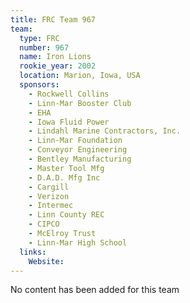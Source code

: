 ```yaml
---
title: FRC Team 967
team:
  type: FRC
  number: 967
  name: Iron Lions
  rookie_year: 2002
  location: Marion, Iowa, USA
  sponsors:
    - Rockwell Collins
    - Linn-Mar Booster Club
    - EHA
    - Iowa Fluid Power
    - Lindahl Marine Contractors, Inc.
    - Linn-Mar Foundation
    - Conveyor Engineering
    - Bentley Manufacturing
    - Master Tool Mfg
    - D.A.D. Mfg Inc
    - Cargill
    - Verizon
    - Intermec
    - Linn County REC
    - CIPCO
    - McElroy Trust
    - Linn-Mar High School
  links:
    Website: 
---
```

No content has been added for this team